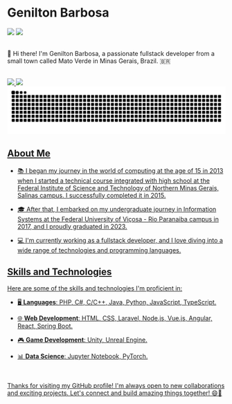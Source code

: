 # Genilton Barbosa
<div>
<a href = "mailto:geniltonbarbosadasilva@gmail.com"><img loading="lazy" src="https://img.shields.io/badge/Gmail-D14836?style=for-the-badge&logo=gmail&logoColor=white" target="_blank"></a>
<a href="https://www.linkedin.com/in/geniltonbarbosadasilva" target="_blank"><img loading="lazy" src="https://img.shields.io/badge/-LinkedIn-%230077B5?style=for-the-badge&logo=linkedin&logoColor=white" target="_blank"></a>   
</div>

<br/>

👋 Hi there! I'm Genilton Barbosa, a passionate fullstack developer from a small town called Mato Verde in Minas Gerais, Brazil. 🇧🇷

<br/>

<div>
<a href="https://github.com/geniltonbarbosadasilva">
<img loading="lazy" height="180em" src="https://github-readme-stats.vercel.app/api/top-langs/?username=geniltonbarbosadasilva&layout=compact&langs_count=7&theme=dracula"/>
<img loading="lazy" height="180em" src="https://github-readme-stats.vercel.app/api?username=geniltonbarbosadasilva&show_icons=true&theme=dracula&include_all_commits=true&count_private=true"/>
</div>

<picture>
  <source media="(prefers-color-scheme: dark)" srcset="https://github.com/geniltonbarbosadasilva/geniltonbarbosadasilva/blob/output/github-contribution-grid-snake-dark.svg" />
  <source media="(prefers-color-scheme: light)" srcset="https://github.com/geniltonbarbosadasilva/geniltonbarbosadasilva/blob/output/github-contribution-grid-snake.svg" />
  <img alt="github-snake" src="https://github.com/geniltonbarbosadasilva/geniltonbarbosadasilva/blob/output/github-contribution-grid-snake.svg" />
</picture>

<br/>

## About Me

- 📚 I began my journey in the world of computing at the age of 15 in 2013 when I started a technical course integrated with high school at the Federal Institute of Science and Technology of Northern Minas Gerais, Salinas campus. I successfully completed it in 2015.

- 🎓 After that, I embarked on my undergraduate journey in Information Systems at the Federal University of Viçosa - Rio Paranaiba campus in 2017, and I proudly graduated in 2023.

- 💻 I'm currently working as a fullstack developer, and I love diving into a wide range of technologies and programming languages.

## Skills and Technologies

Here are some of the skills and technologies I'm proficient in:

- 🖥️ **Languages**: PHP, C#, C/C++, Java, Python, JavaScript, TypeScript.

- 🌐 **Web Development**: HTML, CSS, Laravel, Node.js, Vue.js, Angular, React, Spring Boot.

- 🎮 **Game Development**: Unity, Unreal Engine.

- 📊 **Data Science**: Jupyter Notebook, PyTorch.

<br/>

Thanks for visiting my GitHub profile! I'm always open to new collaborations and exciting projects. Let's connect and build amazing things together! 😄🚀
